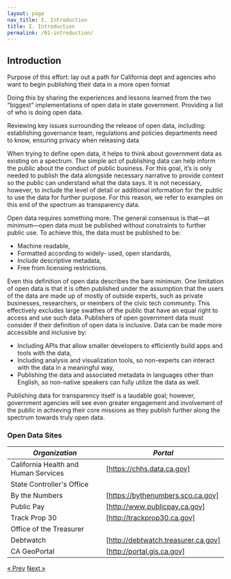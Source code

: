 ```yaml
---
layout: page
nav_title: I. Introduction
title: I. Introduction
permalink: /01-introduction/
---
```


## Introduction

Purpose of this effort: lay out a path for California dept and agencies who want to begin publishing their data in a more open format

Doing this by sharing the experiences and lessons learned from the two “biggest” implementations of open data in state government. Providing a list of who is doing open data. 

Reviewing key issues surrounding the release of open data, including: establishing governance team, regulations and policies departments need to know, ensuring privacy when releasing data

When trying to define open data, it helps to think about government data as existing on a spectrum. The simple act of publishing data can help inform the public about the conduct of public business. For this goal, it’s is only needed to publish the data alongside necessary narrative to provide context so the public can understand what the data says. It is not necessary, however, to include the level of detail or additional information for the public to use the data for further purpose. For this reason, we refer to examples on this end of the spectrum as transparency data. 

Open data requires something more. The general consensus is that—at minimum—open data must be published without constraints to further public use. To achieve this, the data must be published to be:

* Machine readable,
* Formatted according to widely- used, open standards,
* Include descriptive metadata,
* Free from licensing restrictions.

Even this definition of open data describes the bare minimum. One limitation of open data is that it is often published under the assumption that the users of the data are made up of mostly of outside experts, such as private businesses, researchers, or members of the civic tech community. This effectively excludes large swathes of the public that have an equal right to access and use such data. Publishers of open government data must consider if their definition of open data is inclusive. Data can be made more accessible and inclusive by:
* Including APIs that allow smaller developers to efficiently build apps and tools with the data,
* Including analysis and visualization tools, so non-experts can interact with the data in a meaningful way,
* Publishing the data and associated metadata in languages other than English, so non-native speakers can fully utilize the data as well.

Publishing data for transparency itself is a laudable goal; however, government agencies will see even greater engagement and involvement of the public in achieving their core missions as they publish further along the spectrum towards truly open data.

### Open Data Sites

*Organization* | *Portal*
---|---
California Health and Human Services | [https://chhs.data.ca.gov]
State Controller's Office | 
  By the Numbers | [https://bythenumbers.sco.ca.gov]
  Public Pay | [http://www.publicpay.ca.gov]
  Track Prop 30 | [http://trackprop30.ca.gov]
Office of the Treasurer | 
  Debtwatch | [http://debtwatch.treasurer.ca.gov]
CA GeoPortal | [http://portal.gis.ca.gov]

<!-- Pagination -->
<div class="pagination">
  <a class="pagination-item older" href="/">&laquo; Prev</a>
  <a class="pagination-item newer" href="/02-use-cases">Next &raquo;</a>
</div>
